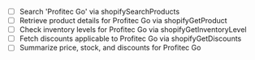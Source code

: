 - [ ] Search 'Profitec Go' via shopifySearchProducts
- [ ] Retrieve product details for Profitec Go via shopifyGetProduct
- [ ] Check inventory levels for Profitec Go via shopifyGetInventoryLevel
- [ ] Fetch discounts applicable to Profitec Go via shopifyGetDiscounts
- [ ] Summarize price, stock, and discounts for Profitec Go